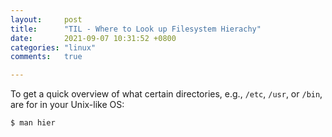 ```yaml
---
layout:     post
title:      "TIL - Where to Look up Filesystem Hierachy"
date:       2021-09-07 10:31:52 +0800
categories: "linux"
comments:   true

---
```

To get a quick overview of what certain directories, e.g., `/etc`, `/usr`, or `/bin`, are for in your Unix-like OS:
```shell
$ man hier
```
